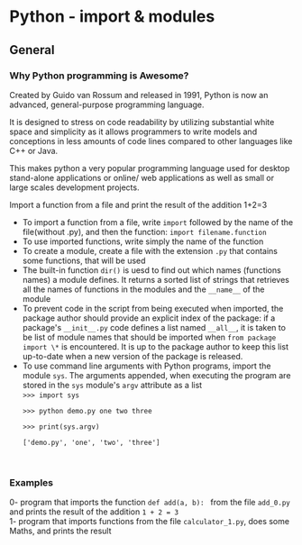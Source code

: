 <h1>Python - import & modules</h1>
<h2>General</h2>
<h3>Why Python programming is Awesome?</h3>
Created by Guido van Rossum and released in 1991, Python is now an advanced, general-purpose programming language.

It is designed to stress on code readability by utilizing substantial white space and simplicity as it allows programmers to write models and conceptions in less amounts of code lines compared to other languages like C++ or Java.

This makes python a very popular programming language used for desktop stand-alone applications or online/ web applications as well as small or large scales development projects.</br>

Import a function from a file and print the result of the addition 1+2=3</br>
<ul>
<li>
To import a function from a file, write <code>import</code> followed by the name of the file(without .py), and then the function: <code>import filename.function</code>
</li>
<li>
To use imported functions, write simply the name of the function
</li>
<li>
To create a module, create a file with the extension <code>.py</code> that contains some functions, that will be used
</li>
<li>
The built-in function <code>dir()</code> is uesd to find out which names (functions names) a module defines. It returns a sorted list of strings that retrieves all the names of functions in the modules and the <code>__name__</code> of the module
</li>
<li>
To prevent code in the script from being executed when imported, the package author should provide an explicit index of the package: if a package's <code>__init__.py</code> code defines a list named <code>__all__</code>, it is taken to be list of module names that should be imported when <code>from package import \*</code> is encountered. It is up to the package author to keep this list up-to-date when a new version of the package is released.
</li>
<li>
To use command line arguments with Python programs, import the module <code>sys</code>. The arguments appended, when executing the program are stored in the <code>sys</code> module's <code>argv</code> attribute as a list</br>
<code>>>> import sys</br>
>>> python demo.py one two three</br>
>>> print(sys.argv)</br>
['demo.py', 'one', 'two', 'three']
</code>
</li>
</ul></br>
<h3>Examples</h3>
0- program that imports the function <code>def add(a, b): </code> from the file <code>add_0.py</code> and prints the result of the addition <code>1 + 2 = 3</code></br>
1- program that imports functions from the file <code>calculator_1.py</code>, does some Maths, and prints the result</br>
